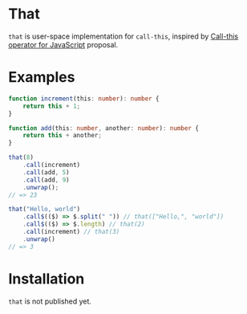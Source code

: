# That
`that` is user-space implementation for `call-this`, inspired by [Call-this operator for JavaScript](https://github.com/tc39/proposal-call-this) proposal.

# Examples
```ts
function increment(this: number): number {
    return this + 1;
}

function add(this: number, another: number): number {
    return this + another;
}

that(8)
    .call(increment)
    .call(add, 5)
    .call(add, 9)
    .unwrap();
// => 23

that("Hello, world")
    .call$(($) => $.split(" ")) // that(["Hello,", "world"])
    .call$(($) => $.length) // that(2)
    .call(increment) // that(3)
    .unwrap()
// => 3
```

# Installation
`that` is not published yet.